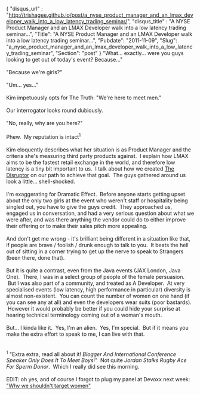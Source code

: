 {
 "disqus_url" : "http://trishagee.github.io/post/a_nyse_product_manager_and_an_lmax_developer_walk_into_a_low_latency_trading_seminar/",
 "disqus_title" : "A NYSE Product Manager and an LMAX Developer walk into a low latency trading seminar...",
 "Title": "A NYSE Product Manager and an LMAX Developer walk into a low latency trading seminar...",
 "Pubdate": "2011-11-09",
 "Slug": "a_nyse_product_manager_and_an_lmax_developer_walk_into_a_low_latency_trading_seminar",
 "Section": "post"
}
"What... exactly... were you guys looking to get out of today's event? Because..."<br /><br />"Because we're girls?"<br /><br />"Um... yes..."<br /><br />Kim impetuously opts for The Truth: "We're here to meet men."<br /><br />Our interrogator looks round dubiously. <br /><br />"No, really, why are you here?"<br /><br />Phew. &nbsp;My reputation is intact<sup>1</sup><br /><br />Kim eloquently describes what her situation is as Product Manager and the criteria she's measuring third party products against. &nbsp;I explain how LMAX aims to be the fastest retail exchange in the world, and therefore low latency is a tiny bit important to us. &nbsp;I talk about how we created <a href="http://code.google.com/p/disruptor/">The Disruptor</a> on our path to achieve that goal. &nbsp;The guys gathered around us look a little... shell-shocked.<br /><br />I'm exaggerating for Dramatic Effect. &nbsp;Before anyone starts getting upset about the only two girls at the event who weren't staff or hospitality being singled out, you have to give the guys credit. &nbsp;They approached us, engaged us in conversation, and had a very serious question about what we were after, and was there anything the vendor could do to either improve their offering or to make their sales pitch more appealing.<br /><br />And don't get me wrong - it's brilliant being different in a situation like that, if people are brave / foolish / drunk enough to talk to you. &nbsp;It beats the hell out of sitting in a corner trying to get up the nerve to speak to Strangers (been there, done that).<br /><br />But it is quite a contrast, even from the Java events (JAX London, Java One). &nbsp;There, I was in a select group of people of the female&nbsp;persuasion. &nbsp;But I was also part of a community, and treated as A Developer. &nbsp;At very specialised events (low latency, high performance in particular) diversity is almost non-existent. &nbsp;You can count the number of women on one hand (if you can see any at all) and even the developers wear suits (poor bastards). &nbsp;However it would probably be better if you could hide your surprise at hearing technical terminology coming out of a woman's mouth. <br /><br />But... I kinda like it. &nbsp;Yes, I'm an alien. &nbsp;Yes, I'm special. &nbsp;But if it means you make the extra effort to speak to me, I can live with that.<br /><br /><br /><sup>1</sup>&nbsp;"Extra extra, read all about it! <i>Blogger And International Conference Speaker Only Does It To Meet Boys</i>!" &nbsp;Not quite <i>Jordan Stalks Rugby Ace For Sperm Donor</i>. &nbsp;Which I really did see this morning.<br /><br />EDIT: oh yes, and of course I forgot to plug my panel at Devoxx next week: <a href="http://devoxx.com/display/DV11/Why+We+Shouldn%27t+Target+Women">"Why we shouldn't target women"</a>
